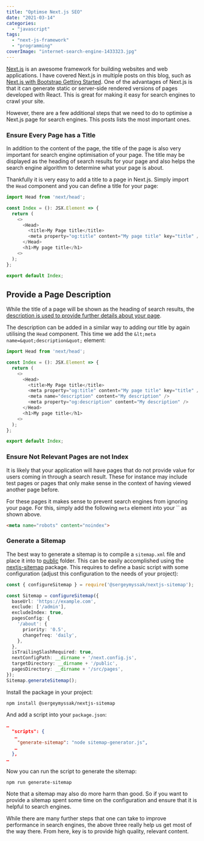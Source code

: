 ```yaml
---
title: "Optimse Next.js SEO"
date: "2021-03-14"
categories: 
  - "javascript"
tags: 
  - "next-js-framework"
  - "programming"
coverImage: "internet-search-engine-1433323.jpg"
---
```


[Next.js](https://nextjs.org/) is an awesome framework for building websites and web applications. I have covered Next.js in multiple posts on this blog, such as [Next.js with Bootstrap Getting Started](https://maxrohde.com/2020/03/06/next-js-with-bootstrap-getting-started/). One of the advantages of Next.js is that it can generate static or server-side rendered versions of pages developed with React. This is great for making it easy for search engines to crawl your site.

However, there are a few additional steps that we need to do to optimise a Next.js page for search engines. This posts lists the most important ones.

### Ensure Every Page has a Title

In addition to the content of the page, the title of the page is also very important for search engine optimisation of your page. The title may be displayed as the heading of search results for your page and also helps the search engine algorithm to determine what your page is about.

Thankfully it is very easy to add a title to a page in Next.js. Simply import the `Head` component and you can define a title for your page:

```typescript
import Head from 'next/head';

const Index = (): JSX.Element => {
  return (
    <>
      <Head>
        <title>My Page title</title>
        <meta property="og:title" content="My page title" key="title" />
      </Head>
      <h1>My page title</h1>
    <>
  );
};

export default Index;
```

## Provide a Page Description

While the title of a page will be shown as the heading of search results, the [description is used to provide further details about your page](https://developer.mozilla.org/en-US/docs/Learn/HTML/Introduction_to_HTML/The_head_metadata_in_HTML#active_learning_the_descriptions_use_in_search_engines).

The description can be added in a similar way to adding our title by again utilising the `Head` component. This time we add the `&lt;meta name=&quot;description&quot;` element:

```typescript
import Head from 'next/head';

const Index = (): JSX.Element => {
  return (
    <>
      <Head>
        <title>My Page title</title>
        <meta property="og:title" content="My page title" key="title" />
        <meta name="description" content="My description" />
        <meta property="og:description" content="My description" />
      </Head>
      <h1>My page title</h1>
    <>
  );
};

export default Index;
```

### Ensure Not Relevant Pages are not Index

It is likely that your application will have pages that do not provide value for users coming in through a search result. These for instance may include test pages or pages that only make sense in the context of having viewed another page before.

For these pages it makes sense to prevent search engines from ignoring your page. For this, simply add the following `meta` element into your \`\` as shown above.

```html
<meta name="robots" content="noindex">
```

### Generate a Sitemap

The best way to generate a sitemap is to compile a `sitemap.xml` file and place it into to [public](https://nextjs.org/docs/basic-features/static-file-serving) folder. This can be easily accomplished using the [nextjs-sitemap](https://github.com/SergeyMyssak/nextjs-sitemap) package. This requires to define a basic script with some configuration (adjust this configuration to the needs of your project):

```typescript
const { configureSitemap } = require('@sergeymyssak/nextjs-sitemap');

const Sitemap = configureSitemap({
  baseUrl: 'https://example.com',
  exclude: ['/admin'],
  excludeIndex: true,
  pagesConfig: {
    '/about': {
      priority: '0.5',
      changefreq: 'daily',
    },
  },
  isTrailingSlashRequired: true,
  nextConfigPath: __dirname + '/next.config.js',
  targetDirectory: __dirname + '/public',
  pagesDirectory: __dirname + '/src/pages',
});
Sitemap.generateSitemap();
```

Install the package in your project:

```
npm install @sergeymyssak/nextjs-sitemap
```

And add a script into your `package.json`:

```json
…  
  "scripts": {
   …
    "generate-sitemap": "node sitemap-generator.js",
   …
  },
…
```

Now you can run the script to generate the sitemap:

```
npm run generate-sitemap
```

Note that a sitemap may also do more harm than good. So if you want to provide a sitemap spent some time on the configuration and ensure that it is helpful to search engines.

While there are many further steps that one can take to improve performance in search engines, the above three really help us get most of the way there. From here, key is to provide high quality, relevant content.
